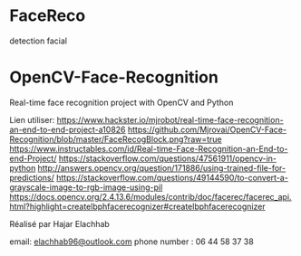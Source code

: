 # FaceReco
detection facial 
# OpenCV-Face-Recognition
Real-time face recognition project with OpenCV and Python
    
Lien utiliser:
https://www.hackster.io/mjrobot/real-time-face-recognition-an-end-to-end-project-a10826
https://github.com/Mjrovai/OpenCV-Face-Recognition/blob/master/FaceRecogBlock.png?raw=true
https://www.instructables.com/id/Real-time-Face-Recognition-an-End-to-end-Project/
https://stackoverflow.com/questions/47561911/opencv-in-python
http://answers.opencv.org/question/171886/using-trained-file-for-predictions/
https://stackoverflow.com/questions/49144590/to-convert-a-grayscale-image-to-rgb-image-using-pil
https://docs.opencv.org/2.4.13.6/modules/contrib/doc/facerec/facerec_api.html?highlight=createlbphfacerecognizer#createlbphfacerecognizer

Réalisé par Hajar Elachhab

email: elachhab96@outlook.com
phone number : 06 44 58 37 38
